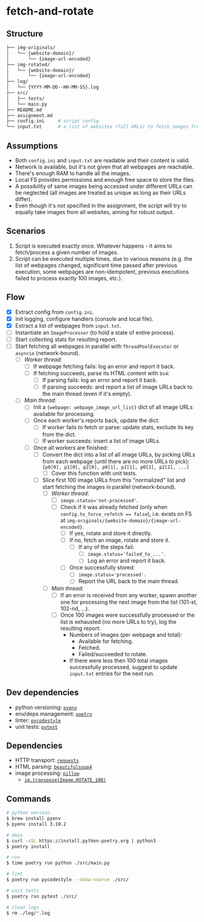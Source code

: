 # fetch-and-rotate

## Structure

```bash
├── img-originals/
│   └── {website-domain}/
│       └── {image-url-encoded}
├── img-rotated/
│   └── {website-domain}/
│       └── {image-url-encoded}
├── log/
│   └── {YYYY-MM-DD--HH-MM-SS}.log
├── src/
│   ├── tests/
│   └── main.py
├── README.md
├── assignment.md
├── config.ini     # script config
└── input.txt      # a list of websites (full URLs) to fetch images from
```

## Assumptions

* Both `config.ini` and `input.txt` are readable and their content is valid.
* Network is available, but it's not given that all webpages are reachable.
* There's enough RAM to handle all the images.
* Local FS provides permissions and enough free space to store the files.
* A possibility of same images being accessed under different URLs can be neglected (all images are treated as unique as long as their URLs differ).
* Even though it's not specified in the assignment, the script will try to equally take images from all websites, aiming for robust output.

## Scenarios

1. Script is executed exactly once. Whatever happens - it aims to fetch/process a given number of images.
2. Script can be executed multiple times, due to various reasons (e.g. the list of webpages changed, significant time passed after previous execution, some webpages are non-idempotent, previous executions failed to process exactly 100 images, etc.).

## Flow

- [x] Extract config from `config.ini`.
- [x] Init logging, configure handlers (console and local file).
- [x] Extract a list of webpages from `input.txt`.
- [ ] Instantiate an `ImageProcessor` (to hold a state of entire process).
- [ ] Start collecting stats for resulting report.
- [ ] Start fetching all webpages in parallel with `ThreadPoolExecutor` or `asyncio` (network-bound).
  - [ ] *Worker thread*:
    - [ ] If webpage fetching fails: log an error and report it back.
    - [ ] If fetching succeeds, parse its HTML content with `bs4`:
      - [ ] If parsing fails: log an error and report it back.
      - [ ] If parsing succeeds: and report a list of image URLs back to the main thread (even if it's empty).
  - [ ] *Main thread*:
    - [ ] Init a `{webpage: webpage_image_url_list}` dict of all image URLs available for processing.
    - [ ] Once each worker's reports back, update the dict:
      - [ ] If worker fails to fetch or parse: update stats, exclude its key from the dict.
      - [ ] If worker succeeds: insert a list of image URLs.
    - [ ] Once all workers are finished:
      - [ ] Convert the dict into a list of all image URLs, by picking URLs from each webpage (until there are no more URLs to pick): `[p0[0], p1[0], p2[0], p0[1], p2[1], p0[2], p2[2], ...]`
        - [ ] Cover this function with unit tests.
      - [ ] Slice first 100 image URLs from this "normalized" list and start fetching the images in parallel (network-bound).
        - [ ] *Worker thread*:
          - [ ] `image.status='not-processed'`.
          - [ ] Check if it was already fetched (only when `config.to_force_refetch == false`), i.e. exists on FS at `img-originals/{website-domain}/{image-url-encoded}`.
            - [ ] If yes, rotate and store it directly.
            - [ ] If no, fetch an image, rotate and store it.
              - [ ] If any of the steps fail:
                - [ ] `image.status='failed_to_...'`.
                - [ ] Log an error and report it back.
            - [ ] Once successfully stored:
              - [ ] `image.status='processed'`.
              - [ ] Report the URL back to the main thread.
        - [ ] *Main thread*:
          - [ ] If an error is received from any worker, spawn another one for processing the next image from the list (101-st, 102-nd, ...).
          - [ ] Once 100 images were successfully processed or the list is exhausted (no more URLs to try), log the resulting report:
            * Numbers of images (per webpage and total):
              * Available for fetching.
              * Fetched.
              * Failed/succeeded to rotate.
            * If there were less then 100 total images successfully processed, suggest to update `input.txt` entries for the next run.

## Dev dependencies

* python versioning: [`pyenv`](https://github.com/pyenv/pyenv/)
* env/deps management: [`poetry`](https://python-poetry.org/docs/basic-usage/)
* linter: [`pycodestyle`](https://pycodestyle.readthedocs.io/en/latest/)
* unit tests: [`pytest`](https://pytest.org/en/latest/)

## Dependencies

* HTTP transport: [`requests`](https://docs.python-requests.org/en/latest/user/quickstart/)
* HTML parsing: [`beautifulsoup4`](https://www.crummy.com/software/BeautifulSoup/bs4/doc/)
* image processing: [`pillow`](https://pillow.readthedocs.io/)
  * [`im.transpose(Image.ROTATE_180)`](https://pillow.readthedocs.io/en/stable/handbook/tutorial.html#transposing-an-image)

## Commands

```bash
# python version
$ brew install pyenv
$ pyenv install 3.10.2

# deps
$ curl -sSL https://install.python-poetry.org | python3 -
$ poetry install

# run
$ time poetry run python ./src/main.py

# lint
$ poetry run pycodestyle --show-source ./src/

# unit tests
$ poetry run pytest ./src/

# clean logs
$ rm ./log/*.log
```
